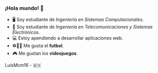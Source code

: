### ¡Hola mundo! 👋

- 🖥️ Soy estudiante de *Ingeniería en Sistemas Computacionales*.
- 🔌 Soy estudiante de *Ingeniería en Telecomunicaciones y Sistemas Electrónicos*.
- 💻 Estoy apendiendo a desarrollar aplicaciones web.
- :soccer:🔴🔵 Me gusta el **futbol**.
- 🎮 Me gustan los **videojuegos**.

LuisMcm16 - 🇲🇽
